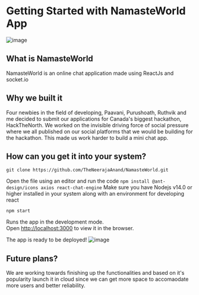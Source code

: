 # Getting Started with NamasteWorld App

![image](https://user-images.githubusercontent.com/73293735/133925588-5ca5535a-0b7d-4a55-ad44-01ab529212eb.png)

## What is NamasteWorld
NamasteWorld is an online chat application made using ReactJs and socket.io

## Why we built it
Four newbies in the field of developing, Paavani, Purushoath, Ruthvik and me decided to submit our applications for Canada's biggest hackathon, HackTheNorth.
We worked on the invisible driving force of social pressure where we all published on our social platforms that we would be building for the hackathon.
This made us work harder to build a mini chat app.

## How can you get it into your system?

`git clone https://github.com/TheNeerajaAnand/NamasteWorld.git` 

Open the file using an editor and run the code `npm install @ant-design/icons axios react-chat-engine`
Make sure you have Nodejs v14.0 or higher installed in your system along with an environment for developing react

 `npm start`

Runs the app in the development mode.\
Open [http://localhost:3000](http://localhost:3000) to view it in the browser.

The app is ready to be deployed!
![image](https://user-images.githubusercontent.com/73293735/133925622-f0204a24-07d7-4204-8fa6-5e3043eb9cf6.png)


## Future plans?
We are working towards finishing up the functionalities and based on it's popularity launch it in cloud since we can get more space to accomaodate more users and better reliability.
